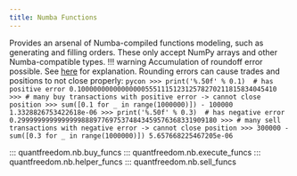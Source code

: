 ```yaml
---
title: Numba Functions
---
```

Provides an arsenal of Numba-compiled functions
modeling, such as generating and filling orders. These only accept NumPy arrays and
other Numba-compatible types.
!!! warning
    Accumulation of roundoff error possible.
    See [here](https://en.wikipedia.org/wiki/Round-off_error#Accumulation_of_roundoff_error) for explanation.
    Rounding errors can cause trades and positions to not close properly:
    ```pycon
    >>> print('%.50f' % 0.1)  # has positive error
    0.10000000000000000555111512312578270211815834045410
    >>> # many buy transactions with positive error -> cannot close position
    >>> sum([0.1 for _ in range(1000000)]) - 100000
    1.3328826753422618e-06
    >>> print('%.50f' % 0.3)  # has negative error
    0.29999999999999998889776975374843459576368331909180
    >>> # many sell transactions with negative error -> cannot close position
    >>> 300000 - sum([0.3 for _ in range(1000000)])
    5.657668225467205e-06
    ```
    
::: quantfreedom.nb.buy_funcs
::: quantfreedom.nb.execute_funcs
::: quantfreedom.nb.helper_funcs
::: quantfreedom.nb.sell_funcs